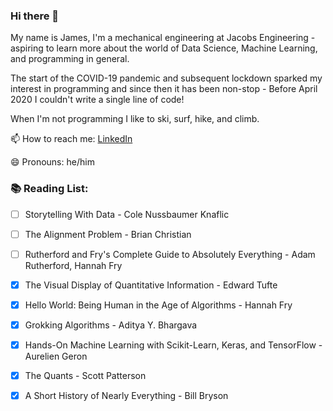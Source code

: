 ### Hi there 👋

My name is James, I'm a mechanical engineering at Jacobs Engineering - aspiring to learn more about the world of Data Science, Machine Learning, and programming in general. 


The start of the COVID-19 pandemic and subsequent lockdown sparked my interest in programming and since then it has been non-stop - Before April 2020 I couldn't write a single line of code!

When I'm not programming I like to ski, surf, hike, and climb. 



📫 How to reach me: [LinkedIn](https://www.linkedin.com/in/james-moro-b56a5575)


😄 Pronouns: he/him


### 📚 Reading List: 

- [ ] Storytelling With Data - Cole Nussbaumer Knaflic
- [ ] The Alignment Problem - Brian Christian
- [ ] Rutherford and Fry's Complete Guide to Absolutely Everything - Adam Rutherford, Hannah Fry
- [x] The Visual Display of Quantitative Information - Edward Tufte
- [x] Hello World: Being Human in the Age of Algorithms - Hannah Fry
- [x] Grokking Algorithms - Aditya Y. Bhargava
- [x] Hands-On Machine Learning with Scikit-Learn, Keras, and TensorFlow - Aurelien Geron
- [x] The Quants - Scott Patterson
- [x] A Short History of Nearly Everything - Bill Bryson




<!--
**jmoro0408/jmoro0408** is a ✨ _special_ ✨ repository because its `README.md` (this file) appears on your GitHub profile.

Here are some ideas to get you started:

- 🔭 I’m currently working on ...
- 🌱 I’m currently learning ...
- 👯 I’m looking to collaborate on ...
- 🤔 I’m looking for help with ...
- 💬 Ask me about ...
- 📫 How to reach me: ...
- 😄 Pronouns: ...
- ⚡ Fun fact: ...
-->
